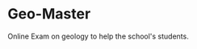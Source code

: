 # Geo-Master
Online Exam on geology to help the school's students.<a herf="https://psycho-seif.github.io/Geo-Master/">
